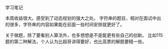 学习笔记

本周收益很大。感受到了动态规划的强大之处。
字符串的题目，相对在面试中出的很多，字符串的内容如果能在前面一些时间安排就更好了。

关于做题，除了要看别人算法外，也多想想是不是能更有些自己的创新。
比如115题的第二种解法，个人认为比超哥讲得要好，也比高票的解题要精一些。